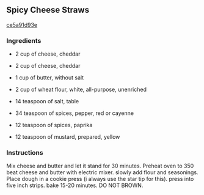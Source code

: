 ## Spicy Cheese Straws

[ce5a91d93e](http://www.food.com/recipe/spicy-cheese-straws-465584)

### Ingredients

 - 2 cup of cheese, cheddar

 - 2 cup of cheese, cheddar

 - 1 cup of butter, without salt

 - 2 cup of wheat flour, white, all-purpose, unenriched

 - 14 teaspoon of salt, table

 - 34 teaspoon of spices, pepper, red or cayenne

 - 12 teaspoon of spices, paprika

 - 12 teaspoon of mustard, prepared, yellow

### Instructions

Mix cheese and butter and let it stand for 30 minutes. Preheat oven to 350 beat cheese and butter with electric mixer. slowly add flour and seasonings. Place dough in a cookie press (i always use the star tip for this). press into five inch strips. bake 15-20 minutes. DO NOT BROWN.